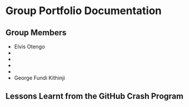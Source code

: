 # Group Portfolio Documentation

## Group Members

- Elvis Otengo
- 
- 
- 
- 
- George Fundi Kithinji


## Lessons Learnt from the GitHub Crash Program

